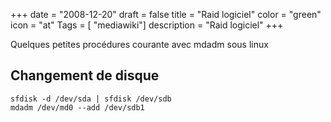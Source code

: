 +++
date = "2008-12-20"
draft = false
title = "Raid logiciel"
color = "green"
icon = "at"
Tags = [ "mediawiki"]
description = "Raid logiciel"
+++

Quelques petites procédures courante avec mdadm sous linux

Changement de disque
--------------------

    sfdisk -d /dev/sda | sfdisk /dev/sdb
    mdadm /dev/md0 --add /dev/sdb1
